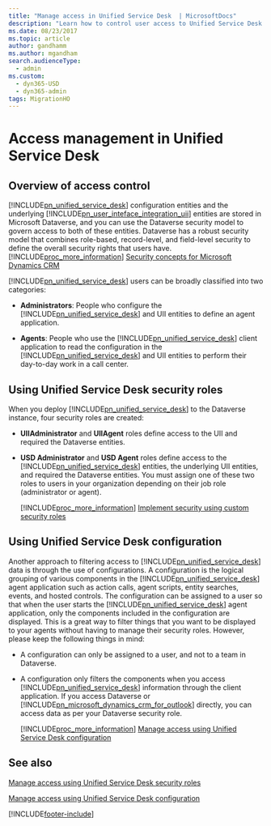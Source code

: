 ```yaml
---
title: "Manage access in Unified Service Desk  | MicrosoftDocs"
description: "Learn how to control user access to Unified Service Desk  by using configuration and security roles."
ms.date: 08/23/2017
ms.topic: article
author: gandhamm
ms.author: mgandham
search.audienceType: 
  - admin
ms.custom: 
  - dyn365-USD
  - dyn365-admin
tags: MigrationHO
---
```

# Access management in Unified Service Desk



## Overview of access control

[!INCLUDE[pn_unified_service_desk](../../includes/pn-unified-service-desk.md)] configuration entities and the underlying [!INCLUDE[pn_user_inteface_integration_uii](../../includes/pn-user-interface-integration-uii.md)] entities are stored in Microsoft Dataverse, and you can use the Dataverse security model to govern access to both of these entities. Dataverse has a robust security model that combines role-based, record-level, and field-level security to define the overall security rights that users have. [!INCLUDE[proc_more_information](../../includes/proc-more-information.md)] [Security concepts for Microsoft Dynamics CRM](/dynamics365/customer-engagement/admin/security-concepts)  
  
 [!INCLUDE[pn_unified_service_desk](../../includes/pn-unified-service-desk.md)] users can be broadly classified into two categories:  
  
- **Administrators**: People who configure the [!INCLUDE[pn_unified_service_desk](../../includes/pn-unified-service-desk.md)] and UII entities to define an agent application.  
  
- **Agents**: People who use the [!INCLUDE[pn_unified_service_desk](../../includes/pn-unified-service-desk.md)] client application to read the configuration in the [!INCLUDE[pn_unified_service_desk](../../includes/pn-unified-service-desk.md)] and UII entities to perform their day-to-day work in a call center.  
  
## Using Unified Service Desk security roles  
 When you deploy [!INCLUDE[pn_unified_service_desk](../../includes/pn-unified-service-desk.md)] to the Dataverse instance, four security roles are created:  
  
- **UIIAdministrator** and **UIIAgent** roles define access to the UII and required the Dataverse entities.  
  
- **USD Administrator** and **USD Agent** roles define access to the [!INCLUDE[pn_unified_service_desk](../../includes/pn-unified-service-desk.md)] entities, the underlying UII entities, and required the Dataverse entities. You must assign one of these two roles to users in your organization depending on their job role (administrator or agent).  
  
  [!INCLUDE[proc_more_information](../../includes/proc-more-information.md)] [Implement security using custom security roles](../../unified-service-desk/admin/manage-access-using-unified-service-desk-security-roles.md)  
  
## Using Unified Service Desk configuration  
 Another approach to filtering access to [!INCLUDE[pn_unified_service_desk](../../includes/pn-unified-service-desk.md)] data is through the use of configurations. A configuration is the logical grouping of various components in the [!INCLUDE[pn_unified_service_desk](../../includes/pn-unified-service-desk.md)] agent application such as action calls, agent scripts, entity searches, events, and hosted controls. The configuration can be assigned to a user so that when the user starts the [!INCLUDE[pn_unified_service_desk](../../includes/pn-unified-service-desk.md)] agent application, only the components included in the configuration are displayed. This is a great way to filter things that you want to be displayed to your agents without having to manage their security roles. However, please keep the following things in mind:  
  
- A configuration can only be assigned to a user, and not to a team in Dataverse.  
  
- A configuration only filters the components when you access [!INCLUDE[pn_unified_service_desk](../../includes/pn-unified-service-desk.md)] information through the client application. If you access Dataverse or [!INCLUDE[pn_microsoft_dynamics_crm_for_outlook](../../includes/pn-microsoft-dynamics-crm-for-outlook.md)] directly, you can access data as per your Dataverse security role.  
  
  [!INCLUDE[proc_more_information](../../includes/proc-more-information.md)] [Manage access using Unified Service Desk configuration](../../unified-service-desk/admin/manage-access-using-unified-service-desk-configuration.md)  
  
  
## See also  
 [Manage access using Unified Service Desk security roles](../../unified-service-desk/admin/manage-access-using-unified-service-desk-security-roles.md)  
  
 [Manage access using Unified Service Desk configuration](../../unified-service-desk/admin/manage-access-using-unified-service-desk-configuration.md)  


[!INCLUDE[footer-include](../../includes/footer-banner.md)]
